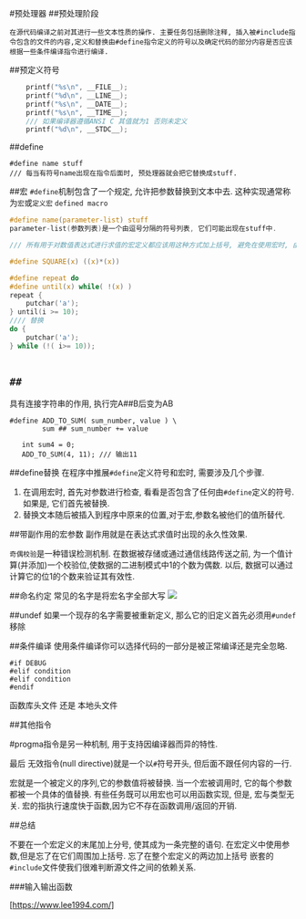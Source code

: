 #预处理器
##预处理阶段

```
在源代码编译之前对其进行一些文本性质的操作. 主要任务包括删除注释, 插入被#include指令包含的文件的内容,定义和替换由#define指令定义的符号以及确定代码的部分内容是否应该根据一些条件编译指令进行编译.
```
##预定义符号

```c
    printf("%s\n", __FILE__);
    printf("%d\n", __LINE__);
    printf("%s\n", __DATE__);
    printf("%s\n", __TIME__);
    /// 如果编译器遵循ANSI C 其值就为1 否则未定义
    printf("%d\n", __STDC__);
```

##define

```
#define name stuff
/// 每当有符号name出现在指令后面时, 预处理器就会把它替换成stuff.
```
##宏
`#define`机制包含了一个规定, 允许把参数替换到文本中去. 这种实现通常称为`宏`或`定义宏`
`defined macro`

```c
#define name(parameter-list) stuff
parameter-list(参数列表)是一个由逗号分隔的符号列表, 它们可能出现在stuff中.
```


```c
/// 所有用于对数值表达式进行求值的宏定义都应该用这种方式加上括号, 避免在使用宏时, 由于参数中的操作符或临近的操作符之间不可预料的相互作用

#define SQUARE(x) ((x)*(x))
```

```c
#define repeat do
#define until(x) while( !(x) )
repeat {
	putchar('a');
} until(i >= 10);
//// 替换
do {
	putchar('a');
} while (!( i>= 10));
    
```
## `##`
具有连接字符串的作用, 执行完A##B后变为AB

```
#define ADD_TO_SUM( sum_number, value ) \
        sum ## sum_number += value

   int sum4 = 0;
   ADD_TO_SUM(4, 11); /// 输出11 
```

##define替换
在程序中推展`#define`定义符号和宏时, 需要涉及几个步骤.
1. 在调用宏时, 首先对参数进行检查, 看看是否包含了任何由`#define`定义的符号.如果是, 它们首先被替换.
2. 替换文本随后被插入到程序中原来的位置,对于宏,参数名被他们的值所替代.

##带副作用的宏参数
副作用就是在表达式求值时出现的永久性效果.

`奇偶校验`是一种错误检测机制. 在数据被存储或通过通信线路传送之前, 为一个值计算(并添加)一个校验位,使数据的二进制模式中1的个数为偶数. 以后, 数据可以通过计算它的位1的个数来验证其有效性.

##命名约定
常见的名字是将宏名字全部大写
![](https://ws4.sinaimg.cn/large/006tKfTcgy1fqz44uhry0j30op09zq4w.jpg)

##undef
如果一个现存的名字需要被重新定义, 那么它的旧定义首先必须用`#undef`移除

##条件编译
使用条件编译你可以选择代码的一部分是被正常编译还是完全忽略.

```
#if DEBUG
#elif condition
#elif condition
#endif

```
函数库头文件 还是 本地头文件

##其他指令

#progma指令是另一种机制, 用于支持因编译器而异的特性.

最后 无效指令(null directive)就是一个以`#`符号开头, 但后面不跟任何内容的一行.

宏就是一个被定义的序列,它的参数值将被替换. 当一个宏被调用时, 它的每个参数都被一个具体的值替换.
有些任务既可以用宏也可以用函数实现, 但是, 宏与类型无关. 宏的指执行速度快于函数,因为它不存在函数调用/返回的开销.

##总结

不要在一个宏定义的末尾加上分号, 使其成为一条完整的语句.
在宏定义中使用参数,但是忘了在它们周围加上括号.
忘了在整个宏定义的两边加上括号
嵌套的`#include`文件使我们很难判断源文件之间的依赖关系.

###输入输出函数

[https://www.lee1994.com/]


